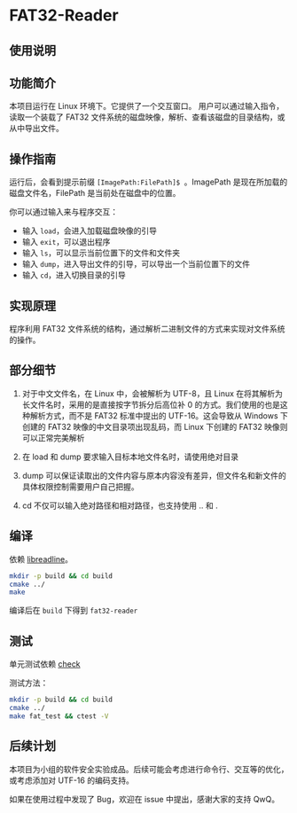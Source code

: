 # FAT32-Reader

## 使用说明

## 功能简介

本项目运行在 Linux 环境下。它提供了一个交互窗口。
用户可以通过输入指令，读取一个装载了 FAT32 文件系统的磁盘映像，解析、查看该磁盘的目录结构，或从中导出文件。

## 操作指南

运行后，会看到提示前缀 `[ImagePath:FilePath]$ `。ImagePath 是现在所加载的磁盘文件名，FilePath 是当前处在磁盘中的位置。

你可以通过输入来与程序交互：

- 输入 `load`，会进入加载磁盘映像的引导
- 输入 `exit`，可以退出程序
- 输入 `ls`，可以显示当前位置下的文件和文件夹
- 输入 `dump`，进入导出文件的引导，可以导出一个当前位置下的文件
- 输入 `cd`，进入切换目录的引导

## 实现原理

程序利用 FAT32 文件系统的结构，通过解析二进制文件的方式来实现对文件系统的操作。

## 部分细节

1. 对于中文文件名，在 Linux 中，会被解析为 UTF-8，且 Linux 在将其解析为长文件名时，采用的是直接按字节拆分后高位补 0 的方式。我们使用的也是这种解析方式，而不是 FAT32 标准中提出的 UTF-16。这会导致从 Windows 下创建的 FAT32 映像的中文目录项出现乱码，而 Linux 下创建的 FAT32 映像则可以正常完美解析

2. 在 load 和 dump 要求输入目标本地文件名时，请使用绝对目录

3. dump 可以保证读取出的文件内容与原本内容没有差异，但文件名和新文件的具体权限控制需要用户自己把握。

4. cd 不仅可以输入绝对路径和相对路径，也支持使用 .. 和 .

## 编译

依赖 [libreadline](https://tiswww.case.edu/php/chet/readline/rltop.html)。

```bash
mkdir -p build && cd build
cmake ../
make
```

编译后在 `build` 下得到 `fat32-reader`

## 测试

单元测试依赖 [check](https://libcheck.github.io/check/)

测试方法：

```bash
mkdir -p build && cd build
cmake ../
make fat_test && ctest -V
```

## 后续计划

本项目为小组的软件安全实验成品。后续可能会考虑进行命令行、交互等的优化，或考虑添加对 UTF-16 的编码支持。

如果在使用过程中发现了 Bug，欢迎在 issue 中提出，感谢大家的支持 QwQ。